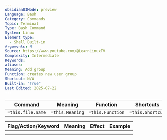```yaml
---
obsidianUIMode: preview
Language: Bash
Category: Commands
Topic: Terminal
Type: Bash Command
System: Linux
Element type:
  - Shell Built-in
Arguments: N
Source: https://www.youtube.com/@LearnLinuxTV
Complexity: Intermediate
Keywords: 
aliases: 
Meaning: Add group
Function: creates new user group
Shortcut: N/A
Built-in: "True"
Last Edited: 2025-07-22
---
```


| Command           | Meaning         | Function         | Shortcuts        |
| ----------------- | --------------- | ---------------- | ---------------- |
| `=this.file.name` | `=this.Meaning` | `=this.Function` | `=this.Shortcut` |

| Flag/Action/Keyword | Meaning | Effect | Example |
| ------------------- | ------- | ------ | ------- |
|                     |         |        |         |
|                     |         |        |         |

